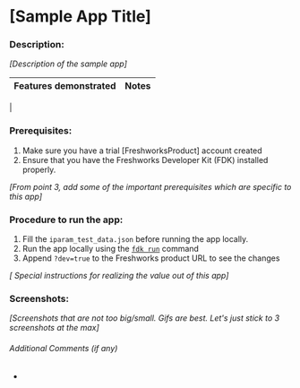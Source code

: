 # [Sample App Title]

### Description:

_[Description of the sample app]_

Features demonstrated | Notes
-------------------- | ------
 | 

### Prerequisites:
1. Make sure you have a trial [FreshworksProduct] account created
2. Ensure that you have the Freshworks Developer Kit (FDK) installed properly.

_[From point 3, add some of the important prerequisites which are specific to this app]_

### Procedure to run the app:
1. Fill the `iparam_test_data.json` before running the app locally.
2. Run the app locally using the [`fdk run`](https://developers.freshchat.com/v2/docs/freshworks-cli/#run) command
3. Append `?dev=true` to the Freshworks product URL to see the changes 

_[ Special instructions for realizing the value out of this app]_

### Screenshots:

_[Screenshots that are not too big/small. Gifs are best. Let's just stick to 3 screenshots at the max]_

###### Additional Comments (if any)
- 
